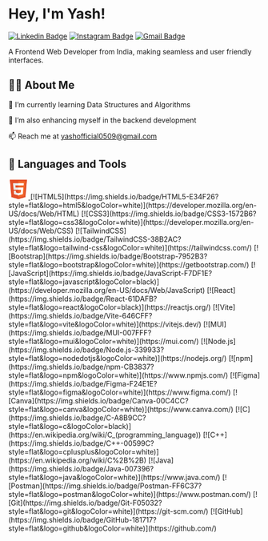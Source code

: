 # Hey, I'm Yash!

[![Linkedin Badge](https://img.shields.io/badge/-Yash-blue?style=flat&logo=Linkedin&logoColor=white)](https://linkedin.com/in/yash-rathore-a307a3245)
[![Instagram Badge](https://img.shields.io/badge/-Yash-purple?style=flat&logo=Instagram&logoColor=white)](https://www.instagram.com/yash.h.h.h_?igsh=ejQ4NmtkNTVraGp1)
[![Gmail Badge](https://img.shields.io/badge/-Yash-c14438?style=flat&logo=Gmail&logoColor=white)](mailto:yashofficial0509@gmail.com)

A Frontend Web Developer from India, making seamless and user friendly interfaces.

## 🙋‍♂️ About Me

🌱 I’m currently learning Data Structures and Algorithms

🔭 I’m also enhancing myself in the backend development

📫 Reach me at [yashofficial0509@gmail.com](mailto:yashofficial0509@gmail.com)

## 🚀 Languages and Tools

 <a href="https://developer.mozilla.org/en-US/docs/Web/HTML" target="_blank">
    <img src="https://raw.githubusercontent.com/devicons/devicon/master/icons/html5/html5-original.svg" alt="html5" width="40" height="40"/>
  </a>
[![HTML5](https://img.shields.io/badge/HTML5-E34F26?style=flat&logo=html5&logoColor=white)](https://developer.mozilla.org/en-US/docs/Web/HTML)
[![CSS3](https://img.shields.io/badge/CSS3-1572B6?style=flat&logo=css3&logoColor=white)](https://developer.mozilla.org/en-US/docs/Web/CSS)
[![TailwindCSS](https://img.shields.io/badge/TailwindCSS-38B2AC?style=flat&logo=tailwind-css&logoColor=white)](https://tailwindcss.com/)
[![Bootstrap](https://img.shields.io/badge/Bootstrap-7952B3?style=flat&logo=bootstrap&logoColor=white)](https://getbootstrap.com/)
[![JavaScript](https://img.shields.io/badge/JavaScript-F7DF1E?style=flat&logo=javascript&logoColor=black)](https://developer.mozilla.org/en-US/docs/Web/JavaScript)
[![React](https://img.shields.io/badge/React-61DAFB?style=flat&logo=react&logoColor=black)](https://reactjs.org/)
[![Vite](https://img.shields.io/badge/Vite-646CFF?style=flat&logo=vite&logoColor=white)](https://vitejs.dev/)
[![MUI](https://img.shields.io/badge/MUI-007FFF?style=flat&logo=mui&logoColor=white)](https://mui.com/)
[![Node.js](https://img.shields.io/badge/Node.js-339933?style=flat&logo=nodedotjs&logoColor=white)](https://nodejs.org/)
[![npm](https://img.shields.io/badge/npm-CB3837?style=flat&logo=npm&logoColor=white)](https://www.npmjs.com/)
[![Figma](https://img.shields.io/badge/Figma-F24E1E?style=flat&logo=figma&logoColor=white)](https://www.figma.com/)
[![Canva](https://img.shields.io/badge/Canva-00C4CC?style=flat&logo=canva&logoColor=white)](https://www.canva.com/)
[![C](https://img.shields.io/badge/C-A8B9CC?style=flat&logo=c&logoColor=black)](https://en.wikipedia.org/wiki/C_(programming_language))
[![C++](https://img.shields.io/badge/C++-00599C?style=flat&logo=cplusplus&logoColor=white)](https://en.wikipedia.org/wiki/C%2B%2B)
[![Java](https://img.shields.io/badge/Java-007396?style=flat&logo=java&logoColor=white)](https://www.java.com/)
[![Postman](https://img.shields.io/badge/Postman-FF6C37?style=flat&logo=postman&logoColor=white)](https://www.postman.com/)
[![Git](https://img.shields.io/badge/Git-F05032?style=flat&logo=git&logoColor=white)](https://git-scm.com/)
[![GitHub](https://img.shields.io/badge/GitHub-181717?style=flat&logo=github&logoColor=white)](https://github.com/)

